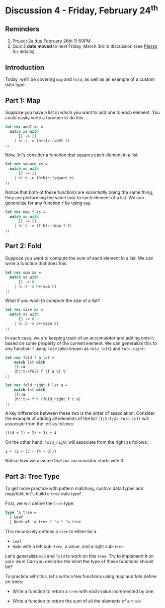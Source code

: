 
# Discussion 4 - Friday, February 24<sup>th</sup>

## Reminders
1. Project 2a due February 26th 11:59PM
2. Quiz 2 **date moved** to next Friday, March 3rd in discussion (see [Piazza](https://piazza.com/class/lctd1gtoyd76m8/post/801) for details)

## Introduction

Today, we'll be covering `map` and `fold`, as well as an example of a custom data type. 

## Part 1: Map

Suppose you have a list in which you want to add one to each element. You could easily write a function to do this:

```ocaml
let rec add1 xs =
  match xs with
      [] -> []
    | h::t -> (h+1)::(add1 t)
;;
```

Now, let's consider a function that squares each element in a list:

```ocaml
let rec square xs =
  match xs with
      [] -> []
    | h::t -> (h*h)::(square t)
;;
```

Notice that both of these functions are *essentially* doing the same thing; they are performing the same task to each element of a list. We can generalize for any function `f` by using `map`.

```ocaml
let rec map f xs = 
  match xs with
      [] -> []
    | h::t -> (f h)::(map f t)
;;
```

## Part 2: Fold

Suppose you want to compute the sum of each element in a list. We can write a function that does this:

```ocaml
let rec sum xs =
  match xs with
      [] -> 0
    | h::t -> h+(sum t)
;;
```

What if you want to compute the size of a list?

```ocaml
let rec size xs =
  match xs with
      [] -> 0
    | h::t -> 1+(size t)
;;
```

In each case, we are keeping track of an *accumulator* and adding onto it based on some property of the current element. We can generalize this to any function `f` using `fold` (also known as `fold_left`) and `fold_right`:

```ocaml
let rec fold f a lst =
    match lst with
    []->a
    |h::t->fold f (f a h) t
;;

let rec fold_right f lst a =
    match lst with
    []->a
    |h::t-> f h (fold_right f t a)
;;
```

A key difference between these two is the order of association. Consider the example of adding all elements of the list `[1;2;3;4]`.  `fold_left` will associate from the left as follows:

`(((0 + 1) + 2) + 3) + 4`

On the other hand, `fold_right` will associate from the right as follows:

`1 + (2 + (3 + (4 + 0)))`

Notice how we assume that our accumulator starts with 0.

## Part 3: Tree Type

To get more practice with pattern matching, custom data types and map/fold, let's build a `tree` data type!

First, we will define the `tree` type:

```ocaml
type 'a tree = 
  | Leaf 
  | Node of 'a tree * 'a * 'a tree
```

This recursively defines a `tree` to either be a
- `Leaf` 
- `Node` with a left sub-`tree`, a value, and a right sub-`tree`

Let's generalize `map` and `fold` to work on this `tree`. Try to implement it on your own! Can you describe the what the type of these functions should be?

To practice with this, let's write a few functions using map and fold define on trees:

- Write a function to return a `tree` with each value incremented by one:

- Write a function to return the sum of all the elements of a `tree`: